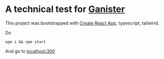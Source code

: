 # A technical test for [Ganister](https://www.ganister.eu/)

This project was bootstrapped with [Create React App](https://github.com/facebook/create-react-app), typescript, tailwind.

Do

``
  npm i && npm start 
``

And go to [localhost:300](http://localhost:300)
